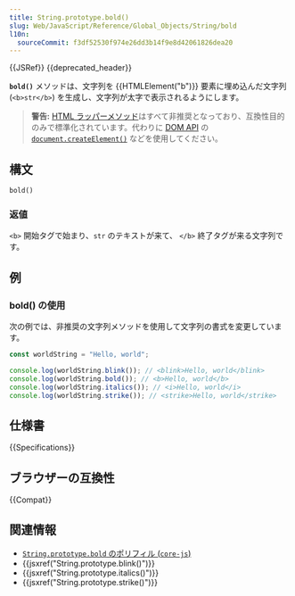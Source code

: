 ```yaml
---
title: String.prototype.bold()
slug: Web/JavaScript/Reference/Global_Objects/String/bold
l10n:
  sourceCommit: f3df52530f974e26dd3b14f9e8d42061826dea20
---
```


{{JSRef}} {{deprecated_header}}

**`bold()`** メソッドは、文字列を {{HTMLElement("b")}} 要素に埋め込んだ文字列 (`<b>str</b>`) を生成し、文字列が太字で表示されるようにします。

> **警告:** [HTML ラッパーメソッド](/ja/docs/Web/JavaScript/Reference/Global_Objects/String#html_wrapper_methods)はすべて非推奨となっており、互換性目的のみで標準化されています。代わりに [DOM API](/ja/docs/Web/API/Document_Object_Model) の [`document.createElement()`](/ja/docs/Web/API/Document/createElement) などを使用してください。

## 構文

```js-nolint
bold()
```

### 返値

`<b>` 開始タグで始まり、`str` のテキストが来て、 `</b>` 終了タグが来る文字列です。

## 例

### bold() の使用

次の例では、非推奨の文字列メソッドを使用して文字列の書式を変更しています。

```js
const worldString = "Hello, world";

console.log(worldString.blink()); // <blink>Hello, world</blink>
console.log(worldString.bold()); // <b>Hello, world</b>
console.log(worldString.italics()); // <i>Hello, world</i>
console.log(worldString.strike()); // <strike>Hello, world</strike>
```

## 仕様書

{{Specifications}}

## ブラウザーの互換性

{{Compat}}

## 関連情報

- [`String.prototype.bold` のポリフィル (`core-js`)](https://github.com/zloirock/core-js#ecmascript-string-and-regexp)
- {{jsxref("String.prototype.blink()")}}
- {{jsxref("String.prototype.italics()")}}
- {{jsxref("String.prototype.strike()")}}
